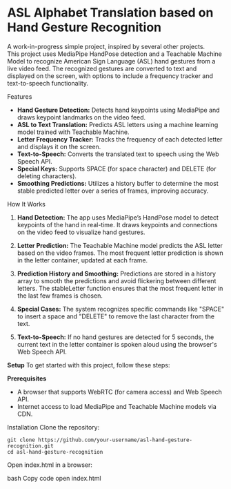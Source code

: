 # ASL Alphabet Translation based on Hand Gesture Recognition
A work-in-progress simple project, inspired by several other projects.<br>
This project uses MediaPipe HandPose detection and a Teachable Machine Model to recognize American Sign Language (ASL) hand gestures from a live video feed. The recognized gestures are converted to text and displayed on the screen, with options to include a frequency tracker and text-to-speech functionality.

Features
- **Hand Gesture Detection:** Detects hand keypoints using MediaPipe and draws keypoint landmarks on the video feed.
- **ASL to Text Translation:** Predicts ASL letters using a machine learning model trained with Teachable Machine.
- **Letter Frequency Tracker:** Tracks the frequency of each detected letter and displays it on the screen.
- **Text-to-Speech:** Converts the translated text to speech using the Web Speech API.
- **Special Keys:** Supports SPACE (for space character) and DELETE (for deleting characters).
- **Smoothing Predictions:** Utilizes a history buffer to determine the most stable predicted letter over a series of frames, improving accuracy.

How It Works
1. **Hand Detection:**
The app uses MediaPipe’s HandPose model to detect keypoints of the hand in real-time. It draws keypoints and connections on the video feed to visualize hand gestures.

2. **Letter Prediction:**
The Teachable Machine model predicts the ASL letter based on the video frames. The most frequent letter prediction is shown in the letter container, updated at each frame.

3. **Prediction History and Smoothing:**
Predictions are stored in a history array to smooth the predictions and avoid flickering between different letters. The stableLetter function ensures that the most frequent letter in the last few frames is chosen.

4. **Special Cases:**
The system recognizes specific commands like "SPACE" to insert a space and "DELETE" to remove the last character from the text.

5. **Text-to-Speech:**
If no hand gestures are detected for 5 seconds, the current text in the letter container is spoken aloud using the browser's Web Speech API.

**Setup**
To get started with this project, follow these steps:

**Prerequisites**
- A browser that supports WebRTC (for camera access) and Web Speech API.
- Internet access to load MediaPipe and Teachable Machine models via CDN.

Installation
Clone the repository:
```git bash
git clone https://github.com/your-username/asl-hand-gesture-recognition.git
cd asl-hand-gesture-recognition
```
Open index.html in a browser:

bash
Copy code
open index.html



